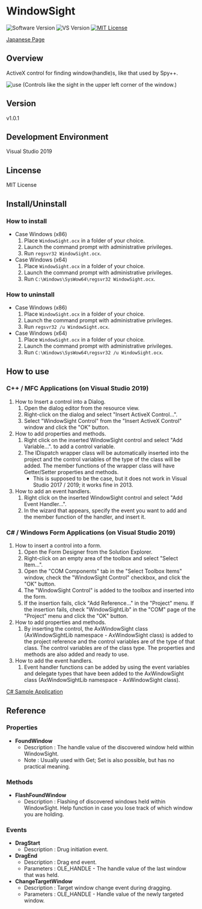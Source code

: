 WindowSight
===

![Software Version](http://img.shields.io/badge/Version-v1.0.1-green.svg?style=flat)
![VS Version](http://img.shields.io/badge/VisualStudio-2019-blue.svg?style=flat)
[![MIT License](http://img.shields.io/badge/license-MIT-blue.svg?style=flat)](LICENSE)

[Japanese Page](./README.ja.md)

## Overview
ActiveX control for finding window(handle)s, like that used by Spy++.

![use](https://user-images.githubusercontent.com/18702413/69725860-81c72280-1162-11ea-9fd4-0e3412c9b112.gif)
(Controls like the sight in the upper left corner of the window.)  

## Version
v1.0.1

## Development Environment
Visual Studio 2019

## Lincense
MIT License

## Install/Uninstall
### How to install
- Case Windows (x86)
    1. Place `WindowSight.ocx` in a folder of your choice.
    2. Launch the command prompt with administrative privileges.
    3. Run `regsvr32 WindowSight.ocx`.
- Case Windows (x64)
    1. Place `WindowSight.ocx` in a folder of your choice.
    2. Launch the command prompt with administrative privileges.
    3. Run `C:\Windows\SysWow64\regsvr32 WindowSight.ocx`.

### How to uninstall
- Case Windows (x86)
    1. Place `WindowSight.ocx` in a folder of your choice.
    2. Launch the command prompt with administrative privileges.
    3. Run `regsvr32 /u WindowSight.ocx`.
- Case Windows (x64)
    1. Place `WindowSight.ocx` in a folder of your choice.
    2. Launch the command prompt with administrative privileges.
    3. Run `C:\Windows\SysWow64\regsvr32 /u WindowSight.ocx`.

## How to use
### C++ / MFC Applications (on Visual Studio 2019)
1. How to Insert a control into a Dialog.
    1. Open the dialog editor from the resource view.
    2. Right-click on the dialog and select "Insert ActiveX Control...".
    3. Select "WindowSight Control" from the "Insert ActiveX Control" window and click the "OK" button.
2. How to add properties and methods.
    1. Right click on the inserted WindowSight control and select "Add Variable...". to add a control variable.
    2. The IDispatch wrapper class will be automatically inserted into the project and the control variables of the type of the class will be added.
       The member functions of the wrapper class will have Getter/Setter properties and methods.
        - This is supposed to be the case, but it does not work in Visual Studio 2017 / 2019; it works fine in 2013.
3. How to add an event handlers.
    1. Right click on the inserted WindowSight control and select "Add Event Handler...".
    2. In the wizard that appears, specify the event you want to add and the member function of the handler, and insert it.

### C# / Windows Form Applications (on Visual Studio 2019)
1. How to insert a control into a form.
    1. Open the Form Designer from the Solution Explorer.
    2. Right-click on an empty area of the toolbox and select "Select Item...".
    3. Open the "COM Components" tab in the "Select Toolbox Items" window, check the "WindowSight Control" checkbox, and click the "OK" button.
    4. The "WindowSight Control" is added to the toolbox and inserted into the form.
    5. If the insertion fails, click "Add Reference..." in the "Project" menu. If the insertion fails, check "WindowSightLib" in the "COM" page of the "Project" menu and click the "OK" button.
2. How to add properties and methods.
    1. By inserting the control, the AxWindowSight class (AxWindowSightLib namespace - AxWindowSight class) is added to the project reference and the control variables are of the type of that class. The control variables are of the class type. The properties and methods are also added and ready to use.
3. How to add the event handlers.
    1. Event handler functions can be added by using the event variables and delegate types that have been added to the AxWindowSight class (AxWindowSightLib namespace - AxWindowSight class).

[C# Sample Application](/WindowSightTest)

## Reference
### Properties
- **FoundWindow**
    - Description : The handle value of the discovered window held within WindowSight.
    - Note : Usually used with Get; Set is also possible, but has no practical meaning.

### Methods
- **FlashFoundWindow**
    - Description : Flashing of discovered windows held within WindowSight. Help function in case you lose track of which window you are holding.

### Events
- **DragStart**
    - Description : Drug initiation event.
- **DragEnd**
    - Description : Drag end event.
    - Parameters : OLE_HANDLE - The handle value of the last window that was held.
- **ChangeTargetWindow**
    - Description : Target window change event during dragging.
    - Parameters : OLE_HANDLE - Handle value of the newly targeted window.

